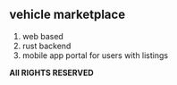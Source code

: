 ## vehicle marketplace

1. web based
2. rust backend
3. mobile app portal for users with listings

**All RIGHTS RESERVED**
